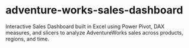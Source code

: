 # adventure-works-sales-dashboard
Interactive Sales Dashboard built in Excel using Power Pivot, DAX measures, and slicers to analyze AdventureWorks sales across products, regions, and time.

